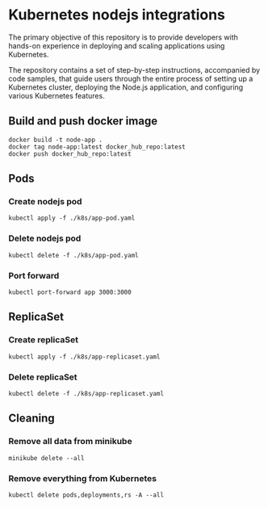 # Kubernetes nodejs integrations

The primary objective of this repository is to provide developers with hands-on experience in deploying and scaling applications using Kubernetes. 

The repository contains a set of step-by-step instructions, accompanied by code samples, that guide users through the entire process of setting up a Kubernetes cluster, deploying the Node.js application, and configuring various Kubernetes features.


## Build and push docker image

```
docker build -t node-app .
docker tag node-app:latest docker_hub_repo:latest
docker push docker_hub_repo:latest
```

## Pods

### Create nodejs pod

```
kubectl apply -f ./k8s/app-pod.yaml
```

### Delete nodejs pod

```
kubectl delete -f ./k8s/app-pod.yaml
```

### Port forward

```
kubectl port-forward app 3000:3000
```

## ReplicaSet

### Create replicaSet
```
kubectl apply -f ./k8s/app-replicaset.yaml
```

### Delete replicaSet

```
kubectl delete -f ./k8s/app-replicaset.yaml
```

## Cleaning

### Remove all data from minikube

```
minikube delete --all
```

### Remove everything from Kubernetes

```
kubectl delete pods,deployments,rs -A --all
```